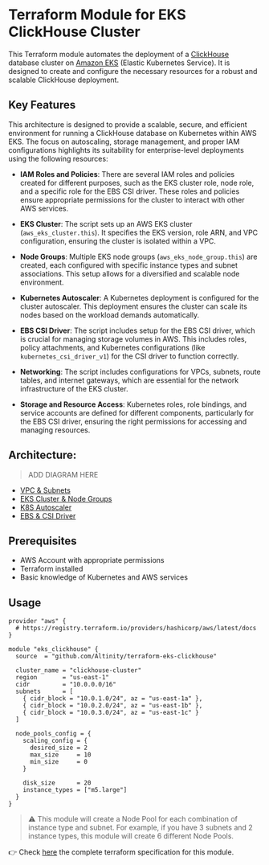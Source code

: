 # Terraform Module for EKS ClickHouse Cluster

This Terraform module automates the deployment of a [ClickHouse](https://clickhouse.com) database cluster on [Amazon EKS](https://aws.amazon.com/eks/) (Elastic Kubernetes Service). It is designed to create and configure the necessary resources for a robust and scalable ClickHouse deployment.

## Key Features

This architecture is designed to provide a scalable, secure, and efficient environment for running a ClickHouse database on Kubernetes within AWS EKS. The focus on autoscaling, storage management, and proper IAM configurations highlights its suitability for enterprise-level deployments using the following resources:

- **IAM Roles and Policies**: There are several IAM roles and policies created for different purposes, such as the EKS cluster role, node role, and a specific role for the EBS CSI driver. These roles and policies ensure appropriate permissions for the cluster to interact with other AWS services.

- **EKS Cluster**: The script sets up an AWS EKS cluster (`aws_eks_cluster.this`). It specifies the EKS version, role ARN, and VPC configuration, ensuring the cluster is isolated within a VPC.

- **Node Groups**: Multiple EKS node groups (`aws_eks_node_group.this`) are created, each configured with specific instance types and subnet associations. This setup allows for a diversified and scalable node environment.

- **Kubernetes Autoscaler**: A Kubernetes deployment is configured for the cluster autoscaler. This deployment ensures the cluster can scale its nodes based on the workload demands automatically.

- **EBS CSI Driver**: The script includes setup for the EBS CSI driver, which is crucial for managing storage volumes in AWS. This includes roles, policy attachments, and Kubernetes configurations (like `kubernetes_csi_driver_v1`) for the CSI driver to function correctly.

- **Networking**: The script includes configurations for VPCs, subnets, route tables, and internet gateways, which are essential for the network infrastructure of the EKS cluster.

- **Storage and Resource Access**: Kubernetes roles, role bindings, and service accounts are defined for different components, particularly for the EBS CSI driver, ensuring the right permissions for accessing and managing resources.

## Architecture:

> ADD DIAGRAM HERE

- [VPC & Subnets](./vpc.md)
- [EKS Cluster & Node Groups](./eks.md)
- [K8S Autoscaler](./autoscaler.md)
- [EBS & CSI Driver](./ebs.md)

## Prerequisites

- AWS Account with appropriate permissions
- Terraform installed
- Basic knowledge of Kubernetes and AWS services

## Usage

```hcl
provider "aws" {
  # https://registry.terraform.io/providers/hashicorp/aws/latest/docs
}

module "eks_clickhouse" {
  source  = "github.com/Altinity/terraform-eks-clickhouse"

  cluster_name = "clickhouse-cluster"
  region       = "us-east-1"
  cidr         = "10.0.0.0/16"
  subnets      = [
    { cidr_block = "10.0.1.0/24", az = "us-east-1a" },
    { cidr_block = "10.0.2.0/24", az = "us-east-1b" },
    { cidr_block = "10.0.3.0/24", az = "us-east-1c" }
  ]

  node_pools_config = {
    scaling_config = {
      desired_size = 2
      max_size     = 10
      min_size     = 0
    }

    disk_size      = 20
    instance_types = ["m5.large"]
  }
}
```

> ⚠️ This module will create a Node Pool for each combination of instance type and subnet. For example, if you have 3 subnets and 2 instance types, this module will create 6 different Node Pools.

👉 Check [here](spec.md) the complete terraform specification for this module.
